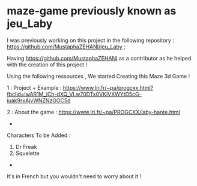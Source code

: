 # maze-game previously known as jeu_Laby

I was previously working on this project in the following repository  : https://github.com/MustaphaZEHANI/jeu_Laby ;

Having https://github.com/MustaphaZEHANI as a contributor as he helped with the creation of this project !


Using the following ressources , 
We started Creating this Maze 3d Game ! 


1 : Project + Example : https://www.lri.fr/~pa/progcxx.html?fbclid=IwAR1M_iCh-dXQ_VLw70DTx0VKiVXWYtD5cG-iuak9rxAjvWNZNzGOC5d  

2 : About the game : https://www.lri.fr/~pa/PROGCXX/laby-hante.html

-
Characters To be Added :
1) Dr Freak 
2) Squelette 

-

It's in French but you wouldn't need to worry about it ! 

 

